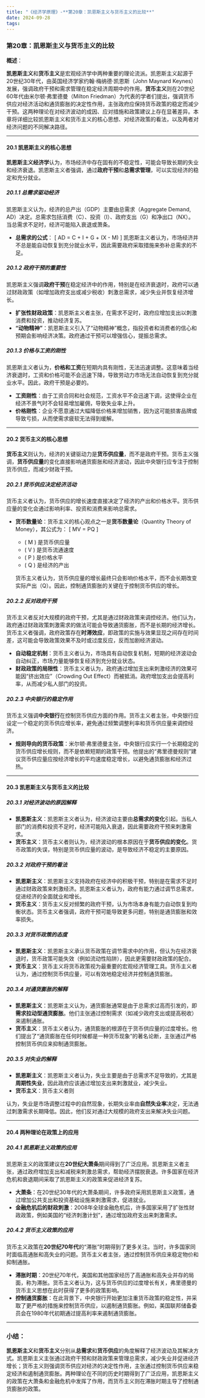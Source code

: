 ```yaml
---
title: "《经济学原理》-**第20章：凯恩斯主义与货币主义的比较**"
date: 2024-09-28
tags: 
---
```

### 第20章：凯恩斯主义与货币主义的比较

**概述**：

**凯恩斯主义**和**货币主义**是宏观经济学中两种重要的理论流派。凯恩斯主义起源于20世纪30年代，由英国经济学家约翰·梅纳德·凯恩斯（John Maynard Keynes）发展，强调政府干预和需求管理在稳定经济周期中的作用。**货币主义**则在20世纪60年代由米尔顿·弗里德曼（Milton Friedman）为代表的学者们提出，强调货币供应对经济活动和通货膨胀的决定性作用，主张政府应保持货币政策的稳定而减少干预。这两种理论在对经济波动的成因、应对措施和政策建议上存在显著差异。本章将详细比较凯恩斯主义和货币主义的核心思想、对经济政策的看法，以及两者对经济问题的不同解决路径。

---

#### 20.1 **凯恩斯主义的核心思想**

**凯恩斯主义经济学**认为，市场经济中存在固有的不稳定性，可能会导致长期的失业和经济衰退。凯恩斯主义者强调，通过**政府干预**和**总需求管理**，可以实现经济的稳定和充分就业。

##### 20.1.1 **总需求驱动经济**

凯恩斯主义认为，经济的总产出（GDP）主要由总需求（Aggregate Demand, AD）决定。总需求包括消费（C）、投资（I）、政府支出（G）和净出口（NX）。当总需求不足时，经济可能陷入衰退或萧条。

- **总需求的公式**：
  \[
  AD = C + I + G + (X - M)
  \]
  凯恩斯主义者认为，市场经济并不总是能自动恢复到充分就业水平，因此需要政府采取措施来弥补总需求的不足。

##### 20.1.2 **政府干预的重要性**

凯恩斯主义强调**政府干预**在稳定经济中的作用，特别是在经济衰退时，政府可以通过财政政策（如增加政府支出或减少税收）刺激总需求，减少失业并恢复经济增长。

- **扩张性财政政策**：凯恩斯主义者主张，在需求不足时，政府应增加支出以刺激消费和投资，推动经济复苏。
- **“动物精神”**：凯恩斯主义引入了“动物精神”概念，指投资者和消费者的信心和预期会影响经济决策。政府通过干预可以增强信心，提振总需求。

##### 20.1.3 **价格与工资的刚性**

凯恩斯主义者认为，**价格和工资**在短期内具有刚性，无法迅速调整。这意味着当经济衰退时，工资和价格可能不会迅速下降，导致劳动力市场无法自动恢复到充分就业水平。因此，政府干预是必要的。

- **工资刚性**：由于工资合同和社会规范，工资水平不会迅速下调，这使得企业在经济不景气时不会轻易增加雇佣，导致失业率上升。
- **价格刚性**：企业不愿意通过大幅降低价格来增加销售，因为这可能损害品牌或导致亏损，从而使需求疲软无法得到缓解。

---

#### 20.2 **货币主义的核心思想**

**货币主义**则认为，经济的关键驱动力是**货币供应量**，而不是政府干预。货币主义强调，**货币供应量**的变化直接影响通货膨胀和经济波动，因此中央银行应专注于控制货币供应，而减少财政干预。

##### 20.2.1 **货币供应决定经济活动**

货币主义者认为，货币供应的增长速度直接决定了经济的产出和价格水平。货币供应量的变化会通过影响利率、投资和消费来影响总需求。

- **货币数量论**：货币主义的核心观点之一是**货币数量论**（Quantity Theory of Money），其公式为：
  \[
  MV = PQ
  \]
  - \( M \) 是货币供应量
  - \( V \) 是货币流通速度
  - \( P \) 是价格水平
  - \( Q \) 是经济的产出

  货币主义者认为，货币供应量的增长最终只会影响价格水平，而不会长期改变实际产出（Q）。因此，控制通货膨胀的关键在于控制货币供应的增长。

##### 20.2.2 **反对政府干预**

货币主义者反对大规模的政府干预，尤其是通过财政政策来调控经济。他们认为，政府通过财政政策刺激需求的做法可能会导致通货膨胀，而不是长期的经济增长。货币主义者强调，政府政策存在**时滞效应**，即政策的实施与效果显现之间存在时间差，这可能会导致政策效果不及时或过度反应，反而加剧经济波动。

- **自动稳定机制**：货币主义者认为，市场具有自动恢复机制，短期的经济波动会自动纠正，市场力量能够恢复经济到充分就业状态。
- **财政政策的局限性**：货币主义者认为，政府通过增加支出来刺激经济的效果可能因“挤出效应”（Crowding Out Effect）而被抵消。政府增加支出会提高利率，从而减少私人部门的投资。

##### 20.2.3 **中央银行的稳定作用**

货币主义强调**中央银行**在控制货币供应方面的作用。货币主义者主张，中央银行应设定一个稳定的货币供应增长率，避免通过频繁调整利率和货币供应量来调控经济。

- **规则导向的货币政策**：米尔顿·弗里德曼主张，中央银行应实行一个长期稳定的货币供应增长规则，而不是依赖短期的政策干预。他提出的“弗里德曼规则”建议货币供应量应按经济增长的平均速度稳定增长，以避免通货膨胀和经济过热。

---

#### 20.3 **凯恩斯主义与货币主义的比较**

##### 20.3.1 **对经济波动的原因解释**

- **凯恩斯主义**：凯恩斯主义者认为，经济波动主要由**总需求的变化**引起。当私人部门的消费和投资不足时，经济可能陷入衰退，因此需要政府干预来刺激需求。
- **货币主义**：货币主义者则认为，经济波动的根本原因在于**货币供应的变化**。货币政策的失误，特别是货币供应量的波动，是导致经济不稳定的主要原因。

##### 20.3.2 **对政府干预的看法**

- **凯恩斯主义**：凯恩斯主义支持政府在经济中的积极干预，特别是在需求不足时通过财政政策来刺激经济。凯恩斯主义者认为，政府有能力通过调节总需求，促进经济的全面就业和增长。
- **货币主义**：货币主义反对频繁的政府干预，认为市场本身有能力自动恢复到均衡状态。货币主义者强调，政府干预可能导致更多问题，特别是通货膨胀和效率损失。

##### 20.3.3 **对货币政策的态度**

- **凯恩斯主义**：凯恩斯主义承认货币政策在调节需求中的作用，但认为在经济衰退时，货币政策可能失效（例如流动性陷阱），因此更需要财政政策的配合。
- **货币主义**：货币主义将货币政策视为最重要的宏观经济管理工具。货币主义者认为，通过控制货币供应量，可以有效地稳定经济并控制通货膨胀。

##### 20.3.4 **对通货膨胀的解释**

- **凯恩斯主义**：凯恩斯主义认为，通货膨胀通常是由于总需求过高而引发的，即**需求拉动型通货膨胀**。他们主张通过控制需求（如减少政府支出或提高税收）来遏制通胀。
- **货币主义**：货币主义者认为，通货膨胀的根源在于货币供应量的过度增长。他们提出了“通货膨胀在任何时候都是一种货币现象”的著名论断，主张通过严格控制货币供应来抑制通货膨胀。

##### 20.3.5 **对失业的解释**

- **凯恩斯主义**：凯恩斯主义者认为，失业主要是由于总需求不足导致的，尤其是**周期性失业**，因此政府应该通过增加支出来刺激就业，减少失业。
- **货币主义**：货币主义者则

认为，失业是市场调整过程中的自然现象，长期失业率由**自然失业率**决定，无法通过刺激需求长期降低。因此，他们反对通过大规模的政府支出来解决失业问题。

---

#### 20.4 **两种理论在政策上的应用**

##### 20.4.1 **凯恩斯主义政策的应用**

凯恩斯主义的政策建议在**20世纪大萧条**期间得到了广泛应用。凯恩斯主义者主张，通过政府增加支出和减税来刺激总需求，帮助经济摆脱衰退。许多国家在经济危机和衰退期间采取了凯恩斯主义的政策来促进经济复苏。

- **大萧条**：在20世纪30年代的大萧条期间，许多政府采用凯恩斯主义政策，通过增加公共支出和投资基础设施来刺激需求，促进就业。
- **金融危机后的财政刺激**：2008年全球金融危机后，许多国家采用了扩张性财政政策，例如美国的“经济刺激计划”，通过增加政府支出来刺激需求。

##### 20.4.2 **货币主义政策的应用**

货币主义政策在**20世纪70年代**的“滞胀”时期得到了更多关注。当时，许多国家同时面临高通胀和高失业的问题。货币主义者主张，通过控制货币供应来稳定物价和抑制通胀。

- **滞胀时期**：20世纪70年代，美国和其他国家经历了高通胀和高失业并存的局面，称为滞胀。货币主义者认为，这与货币供应的过度增长有关，弗里德曼的货币主义思想在此时获得了更多的政策影响。
- **控制通货膨胀**：在此背景下，中央银行开始更加注重货币政策的稳定性，并采取了更严格的措施来控制货币供应，以遏制通货膨胀。例如，美国联邦储备委员会在1980年代初期通过提高利率来遏制通货膨胀。

---

### 小结：

**凯恩斯主义**和**货币主义**分别从**总需求**和**货币供应**的角度解释了经济波动及其解决方式。凯恩斯主义主张通过政府干预和财政政策来管理总需求，减少失业并促进经济增长；货币主义则强调货币供应对经济的决定性作用，主张通过控制货币供应来稳定经济和遏制通货膨胀。两种理论在不同的历史时期得到了广泛应用，凯恩斯主义的政策在大萧条和金融危机中发挥了作用，而货币主义则在滞胀时期主导了控制通货膨胀的政策。